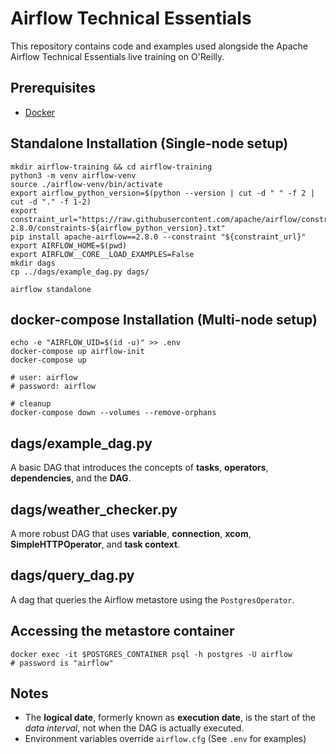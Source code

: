 # Airflow Technical Essentials

This repository contains code and examples used alongside the Apache Airflow Technical Essentials live training on O'Reilly.

## Prerequisites
* [Docker](https://docs.docker.com/get-docker/)

## Standalone Installation (Single-node setup)
```
mkdir airflow-training && cd airflow-training
python3 -m venv airflow-venv
source ./airflow-venv/bin/activate
export airflow_python_version=$(python --version | cut -d " " -f 2 | cut -d "." -f 1-2)
export constraint_url="https://raw.githubusercontent.com/apache/airflow/constraints-2.8.0/constraints-${airflow_python_version}.txt"
pip install apache-airflow==2.8.0 --constraint "${constraint_url}"
export AIRFLOW_HOME=$(pwd)
export AIRFLOW__CORE__LOAD_EXAMPLES=False
mkdir dags
cp ../dags/example_dag.py dags/

airflow standalone
```

## docker-compose Installation (Multi-node setup)
```
echo -e "AIRFLOW_UID=$(id -u)" >> .env
docker-compose up airflow-init
docker-compose up

# user: airflow
# password: airflow

# cleanup
docker-compose down --volumes --remove-orphans
```

## dags/example_dag.py
A basic DAG that introduces the concepts of **tasks**, **operators**, **dependencies**, and the **DAG**.

## dags/weather_checker.py
A more robust DAG that uses **variable**, **connection**, **xcom**, **SimpleHTTPOperator**, and **task context**.

## dags/query_dag.py
A dag that queries the Airflow metastore using the `PostgresOperator`.

## Accessing the metastore container
```
docker exec -it $POSTGRES_CONTAINER psql -h postgres -U airflow 
# password is "airflow"
```

## Notes
- The **logical date**, formerly known as **execution date**, is the start of the _data interval_, not when the DAG is actually executed.
- Environment variables override `airflow.cfg` (See `.env` for examples)